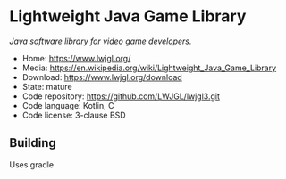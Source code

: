 # Lightweight Java Game Library

_Java software library for video game developers._

- Home: https://www.lwjgl.org/
- Media: https://en.wikipedia.org/wiki/Lightweight_Java_Game_Library
- Download: https://www.lwjgl.org/download
- State: mature
- Code repository: https://github.com/LWJGL/lwjgl3.git
- Code language: Kotlin, C
- Code license: 3-clause BSD

## Building

Uses gradle

